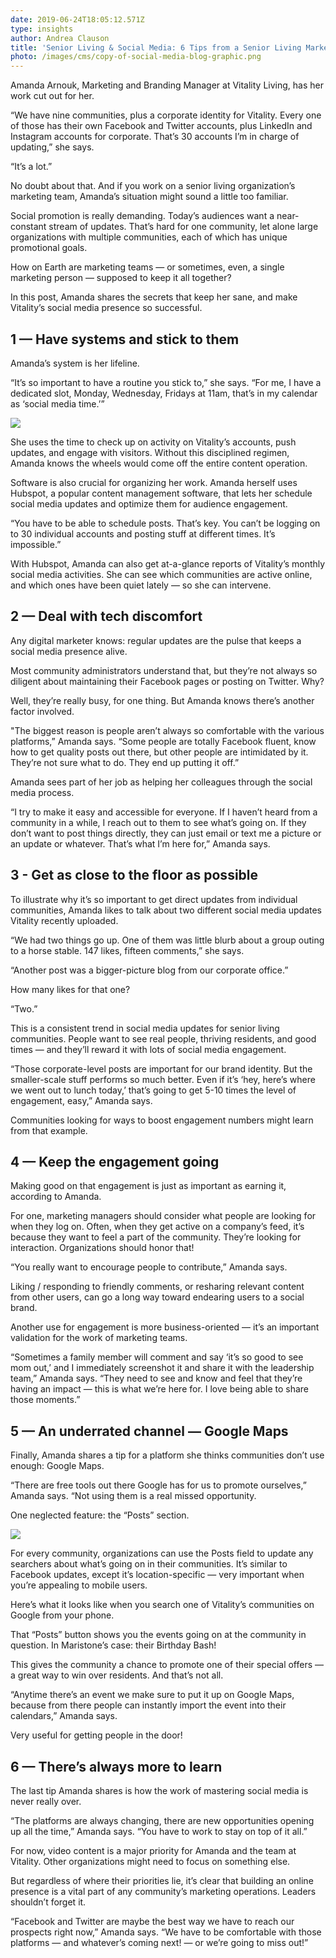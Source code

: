 ```yaml
---
date: 2019-06-24T18:05:12.571Z
type: insights
author: Andrea Clauson
title: 'Senior Living & Social Media: 6 Tips from a Senior Living Marketing Pro'
photo: /images/cms/copy-of-social-media-blog-graphic.png
---
```

Amanda Arnouk, Marketing and Branding Manager at Vitality Living, has her work cut out for her. 

“We have nine communities, plus a corporate identity for Vitality. Every one of those has their own Facebook and Twitter accounts, plus LinkedIn and Instagram accounts for corporate. That’s 30 accounts I’m in charge of updating,” she says. 

“It’s a lot.” 

No doubt about that. And if you work on a senior living organization’s marketing team, Amanda’s situation might sound a little too familiar. 

Social promotion is really demanding. Today’s audiences want a near-constant stream of updates. That’s hard for one community, let alone large organizations with multiple communities, each of which has unique promotional goals.

How on Earth are marketing teams — or sometimes, even, a single marketing person — supposed to keep it all together?

In this post, Amanda shares the secrets that keep her sane, and make Vitality’s social media presence so successful.

## 1 — Have systems and stick to them

 Amanda’s system is her lifeline. 

“It’s so important to have a routine you stick to,” she says. “For me, I have a dedicated slot, Monday, Wednesday, Fridays at 11am, that’s in my calendar as ‘social media time.’”

![](/images/cms/new-website-social-media-quote.png)

She uses the time to check up on activity on Vitality’s accounts, push updates, and engage with visitors. Without this disciplined regimen, Amanda knows the wheels would come off the entire content operation. 

Software is also crucial for organizing her work. Amanda herself uses Hubspot, a popular content management software, that lets her schedule social media updates and optimize them for audience engagement.

“You have to be able to schedule posts. That’s key. You can’t be logging on to 30 individual accounts and posting stuff at different times. It’s impossible.”

With Hubspot, Amanda can also get at-a-glance reports of Vitality’s monthly social media activities. She can see which communities are active online, and which ones have been quiet lately — so she can intervene.

## 2 — Deal with tech discomfort

Any digital marketer knows: regular updates are the pulse that keeps a social media presence alive.

Most community administrators understand that, but they’re not always so diligent about maintaining their Facebook pages or posting on Twitter. Why?

Well, they’re really busy, for one thing. But Amanda knows there’s another factor involved.  

"The biggest reason is people aren’t always so comfortable with the various platforms,” Amanda says. “Some people are totally Facebook fluent, know how to get quality posts out there, but other people are intimidated by it. They’re not sure what to do. They end up putting it off.”

Amanda sees part of her job as helping her colleagues through the social media process. 

“I try to make it easy and accessible for everyone. If I haven’t heard from a community in a while, I reach out to them to see what’s going on. If they don’t want to post things directly, they can just email or text me a picture or an update or whatever. That’s what I’m here for,” Amanda says.

## 

## 3 - Get as close to the floor as possible

To illustrate why it’s so important to get direct updates from individual communities, Amanda likes to talk about two different social media updates Vitality recently uploaded.

“We had two things go up. One of them was little blurb about a group outing to a horse stable. 147 likes, fifteen comments,” she says. 

“Another post was a bigger-picture blog from our corporate office.” 

How many likes for that one? 

“Two.”

This is a consistent trend in social media updates for senior living communities. People want to see real people, thriving residents, and good times — and they’ll reward it with lots of social media engagement.

“Those corporate-level posts are important for our brand identity. But the smaller-scale stuff performs so much better. Even if it’s ‘hey, here’s where we went out to lunch today,’ that’s going to get 5-10 times the level of engagement, easy,” Amanda says.

Communities looking for ways to boost engagement numbers might learn from that example.

## 4 — Keep the engagement going

Making good on that engagement is just as important as earning it, according to Amanda. 

For one, marketing managers should consider what people are looking for when they log on. Often, when they get active on a company’s feed, it’s because they want to feel a part of the community. They’re looking for interaction. Organizations should honor that! 

“You really want to encourage people to contribute,” Amanda says. 

Liking / responding to friendly comments, or resharing relevant content from other users, can go a long way toward endearing users to a social brand. 

Another use for engagement is more business-oriented — it’s an important validation for the work of marketing teams.

“Sometimes a family member will comment and say ‘it’s so good to see mom out,’ and I immediately screenshot it and share it with the leadership team,” Amanda says. “They need to see and know and feel that they’re having an impact — this is what we’re here for. I love being able to share those moments.”

## 

## 5 — An underrated channel — Google Maps

 Finally, Amanda shares a tip for a platform she thinks communities don’t use enough: Google Maps.

“There are free tools out there Google has for us to promote ourselves,” Amanda says. “Not using them is a real missed opportunity.

One neglected feature: the “Posts” section.

![](/images/cms/untitled-design.png)

For every community, organizations can use the Posts field to update any searchers about what’s going on in their communities. It’s similar to Facebook updates, except it’s location-specific — very important when you’re appealing to mobile users.

Here’s what it looks like when you search one of Vitality’s communities on Google from your phone.

That “Posts” button shows you the events going on at the community in question. In Maristone’s case: their Birthday Bash!

This gives the community a chance to promote one of their special offers — a great way to win over residents. And that’s not all. 

“Anytime there’s an event we make sure to put it up on Google Maps, because from there people can instantly import the event into their calendars,” Amanda says. 

Very useful for getting people in the door!

## 6 — There’s always more to learn

The last tip Amanda shares is how the work of mastering social media is never really over.

“The platforms are always changing, there are new opportunities opening up all the time,” Amanda says. “You have to work to stay on top of it all.”

For now, video content is a major priority for Amanda and the team at Vitality. Other organizations might need to focus on something else.

But regardless of where their priorities lie, it’s clear that building an online presence is a vital part of any community’s marketing operations. Leaders shouldn’t forget it.

“Facebook and Twitter are maybe the best way we have to reach our prospects right now,” Amanda says. “We have to be comfortable with those platforms — and whatever’s coming next! — or we’re going to miss out!”
